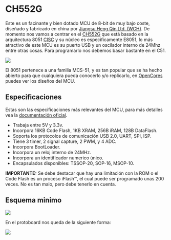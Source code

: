 # CH552G

Este es un facinante y bien dotado MCU de 8-bit de muy bajo coste, diseñado y fabricado en china por [Jiangsu Heng Qin Ltd. (WCH)](http://www.wch-ic.com). De momento nos vamos a centrar en el [CH552G](https://www.wch-ic.com/products/CH552.html) que está basado en la arquitectura 8051 [CISC](https://en.wikipedia.org/wiki/Complex_instruction_set_computer) y su núcleo es especificamente E8051, lo más atractivo de este MCU es su puerto USB y un oscilador interno de 24Mhz entre otras cosas. Para programarlo nos debemos basar bastante en el C51.

![](https://github.com/nstrappazzonc/CH552/blob/main/img/system_block_diagram.png?raw=true)

El 8051 pertenece a una familia MCS-51, y es tan popular que se ha hecho abierto para que cualquiera pueda conocerlo y/o replicarlo, en [OpenCores](https://opencores.org/projects/8051) puedes ver los diseños del MCU.

## Especificaciones

Estas son las especificaciones más relevantes del MCU, para más detalles vea la [documentación oficial](https://www.wch-ic.com/products/CH552.html).

- Trabaja entre 5V y 3.3v.
- Incorpora 16KB Code Flash, 1KB XRAM, 256B iRAM, 128B DataFlash.
- Soporta los protocolos de comunicación USB 2.0, UART, SPI, ISP.
- Tiene 3 timer, 2 signal capture, 2 PWM, y 4 ADC.
- Incorpora BootLoader.
- Incorpora un reloj interno de 24MHz.
- Incorpora un identificador numerico único.
- Encapsulados disponibles: TSSOP-20, SOP-16, MSOP-10.

**IMPORTANTE:** Se debe destacar que hay una limitación con la ROM o el Code Flash es un proceso iFlash™, el cual puede ser programado unas 200 veces. No es tan malo, pero debe tenerlo en cuenta.

## Esquema minimo

![](https://github.com/nstrappazzonc/CH552/blob/main/img/minimal_schematic.jpg?raw=true)

En el protoboard nos queda de la siguiente forma:

![](https://github.com/nstrappazzonc/CH552/blob/main/img/minimal_protoboard.jpg?raw=true)
